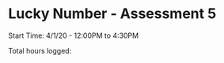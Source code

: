 # Lucky Number - Assessment 5

Start Time: 4/1/20 - 12:00PM to 4:30PM
            

Total hours logged:
